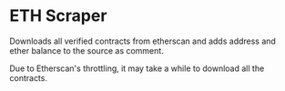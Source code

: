 # ETH Scraper

Downloads all verified contracts from etherscan and adds address and ether balance to the source as comment.

Due to Etherscan's throttling, it may take a while to download all the contracts.